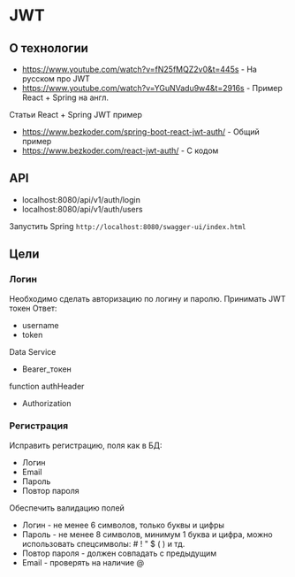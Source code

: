 # JWT
## О технологии
- https://www.youtube.com/watch?v=fN25fMQZ2v0&t=445s - На русском про JWT
- https://www.youtube.com/watch?v=YGuNVadu9w4&t=2916s - Пример React + Spring на англ.
 
Статьи React + Spring JWT пример
- https://www.bezkoder.com/spring-boot-react-jwt-auth/ - Общий пример
- https://www.bezkoder.com/react-jwt-auth/ - С кодом

## API
- localhost:8080/api/v1/auth/login 
- localhost:8080/api/v1/auth/users

Запустить Spring
`http://localhost:8080/swagger-ui/index.html`
## Цели
### Логин
Необходимо сделать авторизацию по логину и паролю. Принимать JWT токен
Ответ:
- username
- token

Data Service
- Bearer_токен

function authHeader
- Authorization
### Регистрация
Исправить регистрацию, поля как в БД:
- Логин
- Email
- Пароль
- Повтор пароля 

Обеспечить валидацию полей
- Логин - не менее 6 символов, только буквы и цифры
- Пароль - не менее 8 символов, минимум 1 буква и цифра, можно использовать спецсимволы: # ! " $ ( ) и тд.
- Повтор пароля - должен совпадать с предыдущим
- Email - проверять на наличие @
